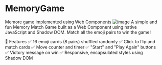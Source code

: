 # MemoryGame
Memore game implemented using Web Components
![image](https://github.com/user-attachments/assets/b297ec66-8da1-4916-8fc1-6aef32a98e25)
A simple and fun Memory Match Game built as a Web Component using native JavaScript and Shadow DOM. Match all the emoji pairs to win the game!

🧩 Features
✅ 16 emoji cards (8 pairs) shuffled randomly
✅ Click to flip and match cards
✅ Move counter and timer
✅ "Start" and "Play Again" buttons
✅ Victory message on win
✅ Responsive, encapsulated styles using Shadow DOM

